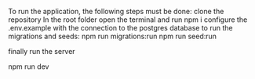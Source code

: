 To run the application, the following steps must be done:
clone the repository
In the root folder open the terminal and run npm i
configure the .env.example with the connection to the postgres database
to run the migrations and seeds:
npm run migrations:run
npm run seed:run

finally run the server

npm run dev


